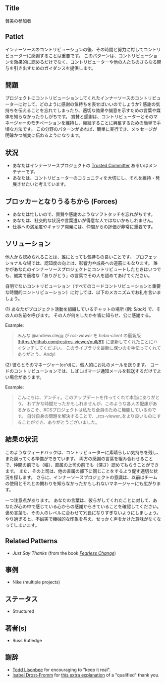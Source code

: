 ## Title

賛美の参加者

## Patlet

インナーソースのコントリビューションの後、その時間と努力に対してコントリビューターに感謝することは重要です。
このパターンは、コントリビューションを効果的に認めるだけでなく、コントリビューターや他の人たちのさらなる関与を引き出すためのガイダンスを提供します。

## 問題

プロジェクトにコントリビューションしてくれたインナーソースのコントリビューターに対して、どのように感謝の気持ちを表せばいいのでしょうか?
感謝の気持ちを伝えることを忘れてしまったり、適切な効果や誠意を示すための言葉や媒体を知らなかったりしがちです。
賞賛と感謝は、コントリビューターとそのマネージャーのモチベーションを維持し、継続することに興奮するための簡単で手頃な方法です。
この分野のパターンがあれば、簡単に実行でき、メッセージが明確かつ誠実に伝わるようになります。

## 状況

* あなたはインナーソースプロジェクトの [Trusted Committer](./trusted-committer.md) あるいはメンテナーです。
* あなたは、コントリビューターのコミュニティを大切にし、それを維持・発展させたいと考えています。

## ブロッカーとなりうるちから  (Forces)

* あなたは忙しいので、賞賛や感謝のようなソフトタッチを忘れがちです。
* あなたは、社交的な状況や言葉遣いが得意な人ではないかもしれません。
* 仕事への満足度やキャリア開発には、仲間からの評価が非常に重要です。

## ソリューション

他人から認められることは、誰にとっても気持ちの良いことです。
プロフェッショナルな場では、認知度の向上は、影響力や成長への道筋にもなります。
誰かがあなたのインナーソースプロジェクトにコントリビュートしたときはいつでも、誠実で適格な「ありがとう」の言葉でその人を認めてあげてください。

自明でないコントリビューション（すべてのコードコントリビューションと重要な時間的コントリビューション）に対しては、以下のメカニズムでお礼を言いましょう。

(1) あなたがプロジェクト活動を組織しているチャットの場所 (例: _Slack_) で、その人の名前を呼びます。 その人が何をしたかを皆に知らせ、公に感謝する。 

Example:

> みんな @andrew.clegg が _rcs-viewer_ を _hebo-client_ の最新版 (https://github.com/rcs/rcs-viewer/pull/81) に更新してくれたことにハイタッチしてください。
このライブラリを最新に保つのを手伝ってくれてありがとう、Andy!

(2) 彼らとそのマネージャー(cc'd)に、個人的にお礼のメールを送ります。
コードのコントリビューションでは、しばしばマージ通知メールを転送するだけでよい場合があります。

Example:

> こんにちは、アンディ。このアップデートを作ってくれて本当にありがとう。
わずかな時間だったかもしれませんが、このような各人の配慮があるからこそ、RCSプロジェクトは私たち全員のために機能しているのです。
自分自身の問題を解決することで、_rcs-viewer_をより良いものにすることができ、ありがとうございました。

## 結果の状況

このようなフィードバックは、コントリビューターに素晴らしい気持ちを残し、また戻ってくる準備ができています。
両方の感謝の言葉を組み合わせることで、仲間の前でも（幅）、直属の上司の前でも（深さ）認めてもらうことができます。
また、その上司は、他の直属の部下に同じことをするよう促す適切な状況を探します。
さらに、インナーソースプロジェクトの意識は、以前はチームの使用とそれとの関わりを知らなかったかもしれないマネージャーにも広がります。

一つ注意点があります。
あなたの言葉は、彼らがしてくれたことに対して、あなたが心の中で感じている心からの感謝からきていることを確認してください。
褒め言葉も、その人のレベルに合わせて冗長になりすぎないようにしましょう。
やり過ぎると、不誠実で機械的な印象を与え、せっかく声をかけた意味がなくなってしまいます。

## Related Patterns

* _Just Say Thanks_ (from the book [_Fearless Change_](https://fearlesschangepatterns.com/))

## 事例

* Nike (multiple projects)

## ステータス

* Structured

## 著者(s)

* Russ Rutledge

## 謝辞

* [Todd Lisonbee](https://github.com/tlisonbee) for encouraging to "keep it real".
* [Isabel Drost-Fromm](https://github.com/MaineC) for [this extra explanation](https://youtu.be/h3MPewsk5PU?t=357) of a "qualified" thank you.

